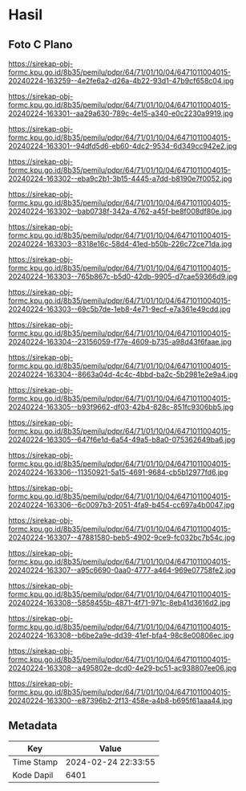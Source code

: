 # Hasil

## Foto C Plano

https://sirekap-obj-formc.kpu.go.id/8b35/pemilu/pdpr/64/71/01/10/04/6471011004015-20240224-163259--4e2fe6a2-d26a-4b22-93d1-47b9cf658c04.jpg

https://sirekap-obj-formc.kpu.go.id/8b35/pemilu/pdpr/64/71/01/10/04/6471011004015-20240224-163301--aa29a630-789c-4e15-a340-e0c2230a9919.jpg

https://sirekap-obj-formc.kpu.go.id/8b35/pemilu/pdpr/64/71/01/10/04/6471011004015-20240224-163301--94dfd5d6-eb60-4dc2-9534-6d349cc942e2.jpg

https://sirekap-obj-formc.kpu.go.id/8b35/pemilu/pdpr/64/71/01/10/04/6471011004015-20240224-163302--eba9c2b1-3b15-4445-a7dd-b8190e7f0052.jpg

https://sirekap-obj-formc.kpu.go.id/8b35/pemilu/pdpr/64/71/01/10/04/6471011004015-20240224-163302--bab0738f-342a-4762-a45f-be8f008df80e.jpg

https://sirekap-obj-formc.kpu.go.id/8b35/pemilu/pdpr/64/71/01/10/04/6471011004015-20240224-163303--8318e16c-58d4-41ed-b50b-226c72ce71da.jpg

https://sirekap-obj-formc.kpu.go.id/8b35/pemilu/pdpr/64/71/01/10/04/6471011004015-20240224-163303--765b867c-b5d0-42db-9905-d7cae59366d9.jpg

https://sirekap-obj-formc.kpu.go.id/8b35/pemilu/pdpr/64/71/01/10/04/6471011004015-20240224-163303--69c5b7de-1eb8-4e71-9ecf-e7a361e49cdd.jpg

https://sirekap-obj-formc.kpu.go.id/8b35/pemilu/pdpr/64/71/01/10/04/6471011004015-20240224-163304--23156059-f77e-4609-b735-a98d43f6faae.jpg

https://sirekap-obj-formc.kpu.go.id/8b35/pemilu/pdpr/64/71/01/10/04/6471011004015-20240224-163304--8663a04d-4c4c-4bbd-ba2c-5b2981e2e9a4.jpg

https://sirekap-obj-formc.kpu.go.id/8b35/pemilu/pdpr/64/71/01/10/04/6471011004015-20240224-163305--b93f9662-df03-42b4-828c-851fc9306bb5.jpg

https://sirekap-obj-formc.kpu.go.id/8b35/pemilu/pdpr/64/71/01/10/04/6471011004015-20240224-163305--647f6e1d-6a54-49a5-b8a0-075362649ba6.jpg

https://sirekap-obj-formc.kpu.go.id/8b35/pemilu/pdpr/64/71/01/10/04/6471011004015-20240224-163306--11350921-5a15-4691-9684-cb5b12977fd6.jpg

https://sirekap-obj-formc.kpu.go.id/8b35/pemilu/pdpr/64/71/01/10/04/6471011004015-20240224-163306--6c0097b3-2051-4fa9-b454-cc697a4b0047.jpg

https://sirekap-obj-formc.kpu.go.id/8b35/pemilu/pdpr/64/71/01/10/04/6471011004015-20240224-163307--47881580-beb5-4902-9ce9-fc032bc7b54c.jpg

https://sirekap-obj-formc.kpu.go.id/8b35/pemilu/pdpr/64/71/01/10/04/6471011004015-20240224-163307--a95c6690-0aa0-4777-a464-969e07758fe2.jpg

https://sirekap-obj-formc.kpu.go.id/8b35/pemilu/pdpr/64/71/01/10/04/6471011004015-20240224-163308--5858455b-4871-4f71-971c-8eb41d3616d2.jpg

https://sirekap-obj-formc.kpu.go.id/8b35/pemilu/pdpr/64/71/01/10/04/6471011004015-20240224-163308--b6be2a9e-dd39-41ef-bfa4-98c8e00806ec.jpg

https://sirekap-obj-formc.kpu.go.id/8b35/pemilu/pdpr/64/71/01/10/04/6471011004015-20240224-163308--a495802e-dcd0-4e29-bc51-ac938807ee06.jpg

https://sirekap-obj-formc.kpu.go.id/8b35/pemilu/pdpr/64/71/01/10/04/6471011004015-20240224-163300--e87396b2-2f13-458e-a4b8-b695f61aaa44.jpg


## Metadata

| Key        | Value               |
| ---------- | ------------------- |
| Time Stamp | 2024-02-24 22:33:55 |
| Kode Dapil | 6401                |



